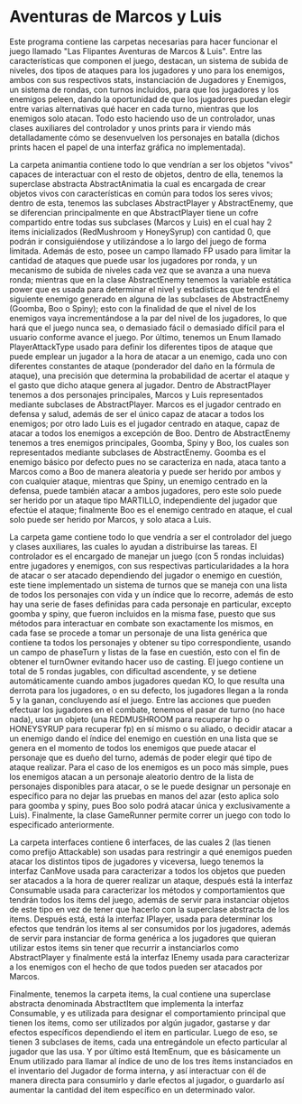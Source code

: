 # Aventuras de Marcos y Luis
Este programa contiene las carpetas necesarias para hacer
funcionar el juego llamado "Las Flipantes 
Aventuras de Marcos & Luis". Entre las características que componen el juego, destacan, un sistema de subida de niveles, 
dos tipos de ataques para los jugadores y uno para los enemigos,
ambos con sus respectivos stats, instanciación de Jugadores y Enemigos, un sistema de rondas, con turnos incluidos,
para que los jugadores y los enemigos peleen, dando la oportunidad de que los jugadores puedan elegir
entre varias alternativas qué hacer en cada turno, mientras que los enemigos solo atacan. Todo esto
haciendo uso de un controlador, unas clases auxiliares del controlador y unos prints para ir viendo más detalladamente cómo
se desenvuelven los personajes en batalla (dichos prints hacen el papel de una interfaz gráfica no implementada).

La carpeta animantia contiene todo lo que vendrían a ser
los objetos "vivos" capaces de interactuar con el resto
de objetos, dentro de ella, tenemos la superclase abstracta
AbstractAnimatia la cual es encargada de crear objetos
vivos con características en común para todos los seres vivos;
dentro de esta, tenemos las subclases AbstractPlayer y AbstractEnemy, que
se diferencian principalmente en que AbstractPlayer tiene un cofre
compartido entre todas sus subclases (Marcos y Luis) en el cual hay
2 items inicializados (RedMushroom y HoneySyrup) con cantidad 0,
que podrán ir consiguiéndose y utilizándose a lo largo del juego
de forma limitada. Además de esto, posee un campo
llamado FP usado para limitar la cantidad de ataques
que puede usar los jugadores por ronda, y un mecanismo de subida de niveles cada 
vez que se avanza a una nueva ronda;
mientras que en la clase AbstractEnemy tenemos la variable estática power
que es usada para determinar el nivel y estadísticas
que tendrá el siguiente enemigo generado en alguna de las subclases de
AbstractEnemy (Goomba, Boo o Spiny); esto con la finalidad de que el nivel de los
enemigos vaya incrementándose a la par del nivel de los jugadores,
lo que hará que el juego nunca sea, o demasiado fácil o demasiado
difícil para el usuario conforme avance el juego.
Por último, tenemos un Enum llamado PlayerAttackType usado para definir
los diferentes tipos de ataque que puede emplear un jugador a la hora de 
atacar a un enemigo, cada uno con diferentes constantes de ataque (ponderador del daño
en la fórmula de ataque), una precisión que determina la probabilidad de acertar el ataque y
el gasto que dicho ataque genera al jugador.
Dentro de AbstractPlayer tenemos a dos personajes principales, Marcos y Luis representados
mediante subclases de AbstractPlayer. Marcos es el jugador
centrado en defensa y salud, además de ser el único capaz de atacar a todos los enemigos; por otro lado
Luis es el jugador centrado en ataque, capaz de atacar a todos los enemigos a excepción de Boo.
Dentro de AbstractEnemy tenemos a tres enemigos principales, Goomba, Spiny y Boo, los cuales son representados
mediante subclases de AbstractEnemy. Goomba es el enemigo básico por defecto pues no se caracteriza en nada,
ataca tanto a Marcos como a Boo de manera aleatoria y puede ser herido por ambos y con cualquier ataque,
mientras que Spiny, un enemigo centrado en la defensa, puede también atacar a ambos jugadores, pero
este solo puede ser herido por un ataque tipo MARTILLO, independiente del jugador que efectúe el ataque; 
finalmente Boo es el enemigo centrado en ataque, el cual solo puede ser herido por Marcos, y solo ataca
a Luis.

La carpeta game contiene todo lo que vendría a ser el controlador del juego y clases auxiliares, las cuales
lo ayudan a distribuirse las tareas. El controlador es el encargado de manejar un juego (con 5 rondas incluidas)
entre jugadores y enemigos, con sus respectivas particularidades a la hora de atacar o ser atacado dependiendo
del jugador o enemigo en cuestión, este tiene implementado un sistema de turnos que se maneja con una lista
de todos los personajes con vida y un índice que lo recorre, además de esto hay una serie de fases
definidas para cada personaje en particular, excepto goomba y spiny, que fueron incluidos en la misma fase,
puesto que sus métodos para interactuar en combate son exactamente los mismos, en cada fase se procede a tomar
un personaje de una lista genérica que contiene ta todos los personajes y obtener su tipo correspondiente,
usando un campo de phaseTurn y listas de la fase en cuestión, esto con el fin de obtener el turnOwner
evitando hacer uso de casting. El juego contiene un total de 5 rondas jugables, con dificultad ascendente, y
se detiene automáticamente cuando ambos jugadores quedan KO, lo que resulta una derrota para los jugadores, o en su
defecto, los jugadores llegan a la ronda 5 y la ganan, concluyendo así el juego.
Entre las acciones que pueden efectuar los jugadores en el combate, tenemos el pasar de turno (no hace nada),
usar un objeto (una REDMUSHROOM para recuperar hp o HONEYSYRUP para recuperar fp) en sí mismo o
su aliado, o decidir atacar a un enemigo dando el índice del enemigo en cuestión en una lista que
se genera en el momento de todos los enemigos que puede atacar el personaje que es dueño del turno,
además de poder elegir qué tipo de ataque realizar. Para el caso de los enemigos es un poco más simple,
pues los enemigos atacan a un personaje aleatorio dentro de la lista de personajes disponibles para
atacar, o se le puede designar un personaje en específico para no dejar las pruebas en manos del azar
(esto aplica solo para goomba y spiny, pues Boo solo podrá atacar única y exclusivamente a Luis).
Finalmente, la clase GameRunner permite correr un juego con todo lo especificado anteriormente.

La carpeta interfaces contiene 6 interfaces, de las cuales 2 (las tienen como
prefijo Attackable) son usadas para restringir a qué enemigos pueden atacar
los distintos tipos de jugadores y viceversa, luego tenemos la interfaz
CanMove usada para caracterizar a todos los objetos que pueden ser
atacados a la hora de querer realizar un ataque, después está la interfaz
Consumable usada para caracterizar los métodos y comportamientos que tendrán
todos los items del juego, además de servir para instanciar objetos de este tipo
en vez de tener que hacerlo con la superclase abstracta de los items. Después está,
está la interfaz IPlayer, usada para determinar los efectos que tendrán los items
al ser consumidos por los jugadores, además de servir para instanciar de forma genérica
a los jugadores que quieran utilizar estos items sin tener que recurrir a
instanciarlos como AbstractPlayer y finalmente está la interfaz IEnemy usada para caracterizar
a los enemigos con el hecho de que todos pueden ser atacados por Marcos.

Finalmente, tenemos la carpeta items, la cual contiene una superclase abstracta 
denominada AbstractItem que implementa la interfaz Consumable, y es utilizada
para designar el comportamiento principal que tienen los items, como ser
utilizados por algún jugador, gastarse y dar efectos específicos dependiendo
el item en particular. Luego de eso, se tienen 3 subclases de items,
cada una entregándole un efecto particular al jugador que las usa.
Y por último está ItemEnum, que es básicamente un Enum utilizado
para llamar al índice de uno de los tres ítems instanciados en el
inventario del Jugador de forma interna, y así interactuar con él
de manera directa para consumirlo y darle efectos al jugador, o guardarlo
así aumentar la cantidad del item específico en un determinado valor.